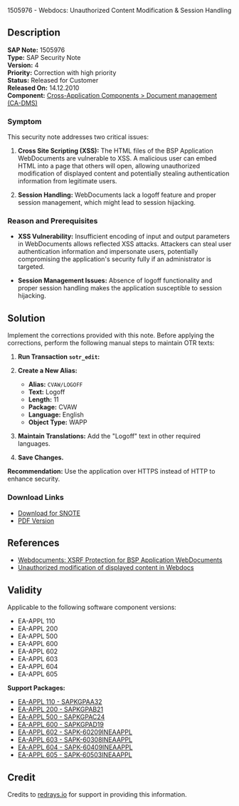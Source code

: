 1505976 - Webdocs: Unauthorized Content Modification & Session Handling

## Description

**SAP Note:** 1505976  
**Type:** SAP Security Note  
**Version:** 4  
**Priority:** Correction with high priority  
**Status:** Released for Customer  
**Released On:** 14.12.2010  
**Component:** [Cross-Application Components > Document management (CA-DMS)](https://me.sap.com/mynotes?tab=Search&sortBy=Relevance&filters=themk%25253Aeq~'CA-DMS*'%25252BreleaseStatus%25253Aeq~'CustomerRelease'%25252BsecurityPatchDay%25253Aeq~'NotRestricted'%25252BfuzzyThreshold%25253Aeq~'0.9'&flag=mynotes)

### Symptom

This security note addresses two critical issues:

1. **Cross Site Scripting (XSS):** The HTML files of the BSP Application WebDocuments are vulnerable to XSS. A malicious user can embed HTML into a page that others will open, allowing unauthorized modification of displayed content and potentially stealing authentication information from legitimate users.

2. **Session Handling:** WebDocuments lack a logoff feature and proper session management, which might lead to session hijacking.

### Reason and Prerequisites

- **XSS Vulnerability:** Insufficient encoding of input and output parameters in WebDocuments allows reflected XSS attacks. Attackers can steal user authentication information and impersonate users, potentially compromising the application's security fully if an administrator is targeted.
  
- **Session Management Issues:** Absence of logoff functionality and proper session handling makes the application susceptible to session hijacking.

## Solution

Implement the corrections provided with this note. Before applying the corrections, perform the following manual steps to maintain OTR texts:

1. **Run Transaction `sotr_edit`:**
   
2. **Create a New Alias:**
   - **Alias:** `CVAW/LOGOFF`
   - **Text:** Logoff
   - **Length:** 11
   - **Package:** CVAW
   - **Language:** English
   - **Object Type:** WAPP

3. **Maintain Translations:** Add the "Logoff" text in other required languages.

4. **Save Changes.**

**Recommendation:** Use the application over HTTPS instead of HTTP to enhance security.

### Download Links

- [Download for SNOTE](https://me.sap.com/note/0040000008922272017)
- [PDF Version](https://userapps.support.sap.com/sap/support/sfm/notes/print/0001505976?language=en-US&token=1543048F2F4A1F12A4AF60DF6D587D44)

## References

- [Webdocuments: XSRF Protection for BSP Application WebDocuments](https://me.sap.com/notes/1509753)
- [Unauthorized modification of displayed content in Webdocs](https://me.sap.com/notes/1420256)

## Validity

Applicable to the following software component versions:

- EA-APPL 110
- EA-APPL 200
- EA-APPL 500
- EA-APPL 600
- EA-APPL 602
- EA-APPL 603
- EA-APPL 604
- EA-APPL 605

**Support Packages:**

- [EA-APPL 110 - SAPKGPAA32](https://me.sap.com/supportpackage/SAPKGPAA32)
- [EA-APPL 200 - SAPKGPAB21](https://me.sap.com/supportpackage/SAPKGPAB21)
- [EA-APPL 500 - SAPKGPAC24](https://me.sap.com/supportpackage/SAPKGPAC24)
- [EA-APPL 600 - SAPKGPAD19](https://me.sap.com/supportpackage/SAPKGPAD19)
- [EA-APPL 602 - SAPK-60209INEAAPPL](https://me.sap.com/supportpackage/SAPK-60209INEAAPPL)
- [EA-APPL 603 - SAPK-60308INEAAPPL](https://me.sap.com/supportpackage/SAPK-60308INEAAPPL)
- [EA-APPL 604 - SAPK-60409INEAAPPL](https://me.sap.com/supportpackage/SAPK-60409INEAAPPL)
- [EA-APPL 605 - SAPK-60503INEAAPPL](https://me.sap.com/supportpackage/SAPK-60503INEAAPPL)

## Credit

Credits to [redrays.io](https://redrays.io) for support in providing this information.